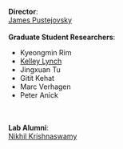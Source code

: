 <b>Director</b>: <br>[James Pustejovsky](http://cs.brandeis.edu/~jamesp)
<br>
<br>
<b>Graduate Student Researchers</b>: 
* Kyeongmin Rim
* [Kelley Lynch](https://github.com/kelleyl)
* Jingxuan Tu
* Gitit Kehat
* Marc Verhagen
* Peter Anick
<br>
<br>
<b>Lab Alumni</b>:
<br>
<a href="https://www.nikhilkrishnaswamy.com" target="_blank">Nikhil Krishnaswamy</a>
